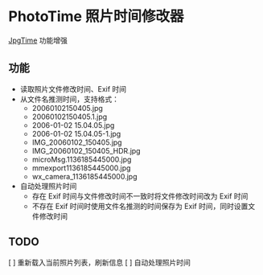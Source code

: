 # PhotoTime 照片时间修改器

[JpgTime](http://www.muralpix.com/jpgtime/) 功能增强

## 功能

+ 读取照片文件修改时间、Exif 时间
+ 从文件名推测时间，支持格式：
  - 20060102150405.jpg
  - 20060102150405.1.jpg
  - 2006-01-02 15.04.05.jpg
  - 2006-01-02 15.04.05-1.jpg
  - IMG_20060102_150405.jpg
  - IMG_20060102_150405_HDR.jpg
  - microMsg.1136185445000.jpg
  - mmexport1136185445000.jpg
  - wx_camera_1136185445000.jpg
+ 自动处理照片时间
  - 存在 Exif 时间与文件修改时间不一致时将文件修改时间改为 Exif 时间
  - 不存在 Exif 时间时使用文件名推测的时间保存为 Exif 时间，同时设置文件修改时间

## TODO

[ ] 重新载入当前照片列表，刷新信息
[ ] 自动处理照片时间
